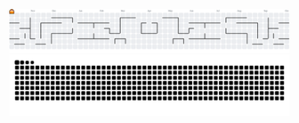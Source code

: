 

<picture>
  <source media="(prefers-color-scheme: dark)" srcset="https://raw.githubusercontent.com/Karthik-Ramkumar/Karthik-Ramkumar/output/pacman-contribution-graph-dark.svg">
  <source media="(prefers-color-scheme: light)" srcset="https://raw.githubusercontent.com/Karthik-Ramkumar/Karthik-Ramkumar/output/pacman-contribution-graph.svg">
  <img alt="pacman contribution graph" src="https://raw.githubusercontent.com/Karthik-Ramkumar/Karthik-Ramkumar/output/pacman-contribution-graph.svg">
</picture>



<picture>
  <source media="(prefers-color-scheme: dark)" srcset="https://raw.githubusercontent.com/Karthik-Ramkumar/Karthik-Ramkumar/refs/heads/output/github-snake-dark.svg">
  <source media="(prefers-color-scheme: light)" srcset="https://raw.githubusercontent.com/Karthik-Ramkumar/Karthik-Ramkumar/refs/heads/output/github-snake.svg">
  <img alt="pacman contribution graph" src="https://raw.githubusercontent.com/Karthik-Ramkumar/Karthik-Ramkumar/refs/heads/output/github-snake.svg">
</picture>
